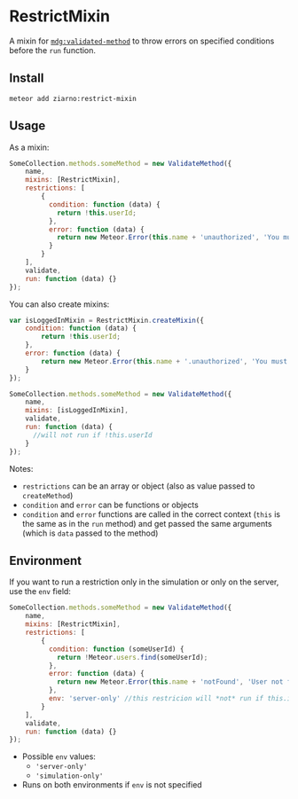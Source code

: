 RestrictMixin
=============

A mixin for [`mdg:validated-method`](https://github.com/meteor/validated-method) to throw errors on specified conditions before the `run` function.

Install
-------

`meteor add ziarno:restrict-mixin`

Usage
-----

As a mixin:
```js
SomeCollection.methods.someMethod = new ValidateMethod({
    name,
    mixins: [RestrictMixin],
    restrictions: [
        {
          condition: function (data) {
            return !this.userId;
          },
          error: function (data) {
            return new Meteor.Error(this.name + 'unauthorized', 'You must be logged in');
          }
        }
    ],
    validate,
    run: function (data) {}
});
```

You can also create mixins:

```js
var isLoggedInMixin = RestrictMixin.createMixin({
    condition: function (data) {
        return !this.userId;
    },
    error: function (data) {
        return new Meteor.Error(this.name + '.unauthorized', 'You must be logged in');
    }
});

SomeCollection.methods.someMethod = new ValidateMethod({
    name,
    mixins: [isLoggedInMixin],
    validate,
    run: function (data) {
      //will not run if !this.userId
    }
});
```

Notes:
- `restrictions` can be an array or object (also as value passed to `createMethod`)
- `condition` and `error` can be functions or objects
- `condition` and `error` functions are called in the correct context (`this` is the same as in the `run` method) and get passed the same arguments (which is `data` passed to the method)

Environment
-----------

If you want to run a restriction only in the simulation or only on the server, use the `env` field:


```js
SomeCollection.methods.someMethod = new ValidateMethod({
    name,
    mixins: [RestrictMixin],
    restrictions: [
        {
          condition: function (someUserId) {
            return !Meteor.users.find(someUserId);
          },
          error: function (data) {
            return new Meteor.Error(this.name + 'notFound', 'User not found');
          },
          env: 'server-only' //this restricion will *not* run if this.isSimulation
        }
    ],
    validate,
    run: function (data) {}
});
```

- Possible `env` values:
    - `'server-only'`
    - `'simulation-only'`
- Runs on both environments if `env` is not specified
